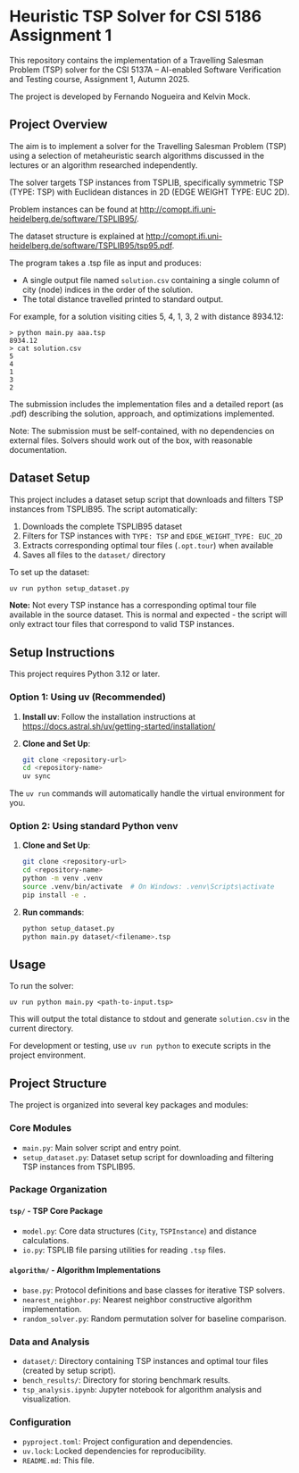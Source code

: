 # Heuristic TSP Solver for CSI 5186 Assignment 1

This repository contains the implementation of a Travelling Salesman Problem (TSP) solver for the CSI 5137A – AI-enabled Software Verification and Testing course, Assignment 1, Autumn 2025. 

The project is developed by Fernando Nogueira and Kelvin Mock.

## Project Overview

The aim is to implement a solver for the Travelling Salesman Problem (TSP) using a selection of metaheuristic search algorithms discussed in the lectures or an algorithm researched independently. 

The solver targets TSP instances from TSPLIB, specifically symmetric TSP (TYPE: TSP) with Euclidean distances in 2D (EDGE WEIGHT TYPE: EUC 2D).

Problem instances can be found at http://comopt.ifi.uni-heidelberg.de/software/TSPLIB95/. 

The dataset structure is explained at http://comopt.ifi.uni-heidelberg.de/software/TSPLIB95/tsp95.pdf.

The program takes a .tsp file as input and produces:
- A single output file named `solution.csv` containing a single column of city (node) indices in the order of the solution.
- The total distance travelled printed to standard output.

For example, for a solution visiting cities 5, 4, 1, 3, 2 with distance 8934.12:
```
> python main.py aaa.tsp
8934.12
> cat solution.csv
5
4
1
3
2
```

The submission includes the implementation files and a detailed report (as .pdf) describing the solution, approach, and optimizations implemented.

Note: The submission must be self-contained, with no dependencies on external files. Solvers should work out of the box, with reasonable documentation.

## Dataset Setup

This project includes a dataset setup script that downloads and filters TSP instances from TSPLIB95. The script automatically:

1. Downloads the complete TSPLIB95 dataset
2. Filters for TSP instances with `TYPE: TSP` and `EDGE_WEIGHT_TYPE: EUC_2D`
3. Extracts corresponding optimal tour files (`.opt.tour`) when available
4. Saves all files to the `dataset/` directory

To set up the dataset:
```bash
uv run python setup_dataset.py
```

**Note:** Not every TSP instance has a corresponding optimal tour file available in the source dataset. This is normal and expected - the script will only extract tour files that correspond to valid TSP instances.

## Setup Instructions

This project requires Python 3.12 or later.

### Option 1: Using uv (Recommended)

1. **Install uv**: Follow the installation instructions at https://docs.astral.sh/uv/getting-started/installation/

2. **Clone and Set Up**:
   ```bash
   git clone <repository-url>
   cd <repository-name>
   uv sync
   ```

The `uv run` commands will automatically handle the virtual environment for you.

### Option 2: Using standard Python venv

1. **Clone and Set Up**:
   ```bash
   git clone <repository-url>
   cd <repository-name>
   python -m venv .venv
   source .venv/bin/activate  # On Windows: .venv\Scripts\activate
   pip install -e .
   ```

2. **Run commands**:
   ```bash
   python setup_dataset.py
   python main.py dataset/<filename>.tsp
   ```

## Usage

To run the solver:
```
uv run python main.py <path-to-input.tsp>
```

This will output the total distance to stdout and generate `solution.csv` in the current directory.

For development or testing, use `uv run python` to execute scripts in the project environment.

## Project Structure

The project is organized into several key packages and modules:

### Core Modules
- `main.py`: Main solver script and entry point.
- `setup_dataset.py`: Dataset setup script for downloading and filtering TSP instances from TSPLIB95.

### Package Organization

#### `tsp/` - TSP Core Package
- `model.py`: Core data structures (`City`, `TSPInstance`) and distance calculations.
- `io.py`: TSPLIB file parsing utilities for reading `.tsp` files.

#### `algorithm/` - Algorithm Implementations
- `base.py`: Protocol definitions and base classes for iterative TSP solvers.
- `nearest_neighbor.py`: Nearest neighbor constructive algorithm implementation.
- `random_solver.py`: Random permutation solver for baseline comparison.

### Data and Analysis
- `dataset/`: Directory containing TSP instances and optimal tour files (created by setup script).
- `bench_results/`: Directory for storing benchmark results.
- `tsp_analysis.ipynb`: Jupyter notebook for algorithm analysis and visualization.

### Configuration
- `pyproject.toml`: Project configuration and dependencies.
- `uv.lock`: Locked dependencies for reproducibility.
- `README.md`: This file.

